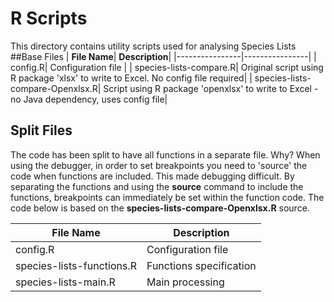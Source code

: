 # R Scripts
This directory contains utility scripts used for analysing Species Lists
##Base Files
| **File Name**| **Description**|
|----------------|----------------|
| config.R| Configuration file |
| species-lists-compare.R| Original script using R package 'xlsx' to write to Excel. No config file required|
| species-lists-compare-Openxlsx.R| Script using R package 'openxlsx' to write to Excel - no Java dependency, uses config file|

## Split Files
The code has been split to have all functions in a separate file. Why? When using the debugger, in order to set breakpoints you need to 'source' the code when functions
are included. This made debugging difficult. By separating the functions and using the **source** command to include the functions, breakpoints can immediately be set
within the function code. The code below is based on the **species-lists-compare-Openxlsx.R** source.

| **File Name**| **Description**|
|----------------|----------------|
| config.R| Configuration file |
| species-lists-functions.R| Functions specification|
| species-lists-main.R| Main processing|
